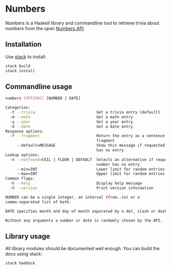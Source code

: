 # Numbers

Numbers is a Haskell library and commandline tool to retrieve trivia about numbers from the open [Numbers API](numbersapi.com).

## Installation

Use [stack](https://docs.haskellstack.org/en/stable/README/#how-to-install) to install:

```sh
stack build
stack install
```

## Commandline usage

```sh
numbers [OPTIONS] [NUMBER | DATE]

Categories:
  -t --trivia                           Get a trivia entry (default)
  -m --math                             Get a math entry
  -y --year                             Get a year entry
  -d --date                             Get a date entry
Response options:
  -f --fragment                         Return the entry as a sentence
                                        fragment
     --default=MESSAGE                  Show this message if requested number
                                        has no entry
Lookup options:
  -n --notfound=CEIL | FLOOR | DEFAULT  Selects an alternative if requested
                                        number has no entry
     --min=INT                          Lower limit for random entries
     --max=INT                          Upper limit for random entries
Common flags:
  -h --help                             Display help message
  -V --version                          Print version information

NUMBER can be a single integer, an interval (from..to) or a
comma-separated list of both.

DATE specifies month and day of month separated by a dot, slash or dash.

Without any arguments a number or date is randomly chosen by the API.
```

## Library usage

All library modules should be documented well enough. You can build the docs using 
stack:

```sh
stack haddock
```